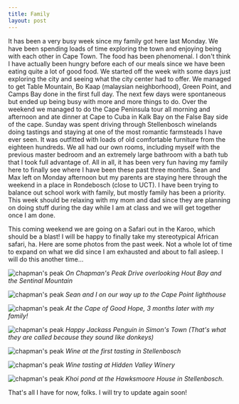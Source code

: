 ```yaml
---
title: Family
layout: post
---
```


It has been a very busy week since my family got here last Monday. We have been spending loads of time exploring the town and enjoying being with each other in Cape Town. The food has been phenomenal. I don't think I have actually been hungry before each of our meals since we have been eating quite a lot of good food. We started off the week with some days just exploring the city and seeing what the city center had to offer. We managed to get Table Mountain, Bo Kaap (malaysian neighborhood), Green Point, and Camps Bay done in the first full day. The next few days were spontaneous but ended up being busy with more and more things to do. Over the weekend we managed to do the Cape Peninsula tour all morning and afternoon and ate dinner at Cape to Cuba in Kalk Bay on the False Bay side of the cape. Sunday was spent driving through Stellenbosch winelands doing tastings and staying at one of the most romantic farmsteads I have ever seen. It was outfitted with loads of old comfortable furniture from the eighteen hundreds. We all had our own rooms, including myself with the previous master bedroom and an extremely large bathroom with a bath tub that I took full advantage of. All in all, it has been very fun having my family here to finally see where I have been these past three months. Sean and Max left on Monday afternoon but my parents are staying here through the weekend in a place in Rondebosch (close to UCT). I have been trying to balance out school work with family, but mostly family has been a priority. This week should be relaxing with my mom and dad since they are planning on doing stuff during the day while I am at class and we will get together once I am done.

This coming weekend we are going on a Safari out in the Karoo, which should be a blast! I will be happy to finally take my stereotypical African safari, ha. Here are some photos from the past week. Not a whole lot of time to expand on what we did since I am exhausted and about to fall asleep. I will do this another time...

![chapman's peak](https://2.bp.blogspot.com/_LdRmP430Hc0/S-CWEhqp_qI/AAAAAAAAAOU/nL9REAixa9I/s800/IMG_6086.JPG)
*On Chapman's Peak Drive overlooking Hout Bay and the Sentinal Mountain*

![chapman's peak](https://4.bp.blogspot.com/_LdRmP430Hc0/S-CWFA9pXoI/AAAAAAAAAOc/wjA3QUsIEEE/s320/IMG_6127.JPG)
*Sean and I on our way up to the Cape Point lighthouse*

![chapman's peak](https://1.bp.blogspot.com/_LdRmP430Hc0/S-CWFhtYcGI/AAAAAAAAAOk/pfpWpQqm3Dc/s320/IMG_6149.JPG)
*At the Cape of Good Hope, 3 months later with my family!*

![chapman's peak](https://1.bp.blogspot.com/_LdRmP430Hc0/S-CWGXOtx7I/AAAAAAAAAOs/nG8KYgXkYrg/s320/IMG_6179.JPG)
*Happy Jackass Penguin in Simon's Town (That's what they are called because they sound like donkeys)*

![chapman's peak](https://2.bp.blogspot.com/_LdRmP430Hc0/S-CWHFb_pMI/AAAAAAAAAO0/lqfwo9bWa4A/s320/IMG_6214.JPG)
*Wine at the first tasting in Stellenbosch*

![chapman's peak](https://2.bp.blogspot.com/_LdRmP430Hc0/S-CZwrN9aOI/AAAAAAAAAO8/xREPxzf-Bnk/s320/IMG_6254.JPG)
*Wine tasting at Hidden Valley Winery*

![chapman's peak](https://3.bp.blogspot.com/_LdRmP430Hc0/S-CZyXBDLhI/AAAAAAAAAPE/RYf7hEz_2oI/s320/IMG_6271.JPG)
*Khoi pond at the Hawksmoore House in Stellenbosch.*

That's all I have for now, folks. I will try to update again soon!